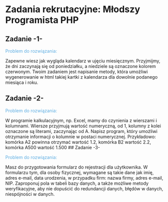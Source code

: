 # Zadania rekrutacyjne: Młodszy Programista PHP

## Zadanie -1-
<p style="color:#5DADE2">Problem do rozwiązania:<p>
Zapewne wiesz jak wygląda kalendarz w ujęciu miesięcznym.
Przyjmijmy, że dni zaczynają się od poniedziałku, a niedziele są oznaczone kolorem czerwonym.
Twoim zadaniem jest napisanie metody, która umożliwi wygenerowanie w html takiej kartki z kalendarza dla
dowolnie podanego miesiąca i roku.

## Zadanie -2-
<p style="color:#5DADE2">Problem do rozwiązania:<p>
W programie kalkulacyjnym, np. Excel, mamy do czynienia z wierszami
i kolumnami. Wiersze przyjmują wartość numeryczną, od 1, kolumny z kolei oznaczone są literami, zaczynając
od A. Napisz program, który umożliwi otrzymanie informacji o kolumnie w postaci numerycznej. Przykładowo:
komórka A2 powinna otrzymać wartość 1.2, komórka B2 wartość 2.2, komórka A500 wartość 1.500
## Zadanie -3-
<p style="color:#5DADE2">Problem do rozwiązania:<p>
Masz do przygotowania formularz do rejestracji dla użytkownika.
W formularzu tym, dla osoby fizycznej, wymagane są takie dane jak imię, adres e-mail, data urodzenia,
w przypadku firm: nazwa firmy, adres e-mail, NIP. Zaproponuj pola w tabeli bazy danych, a także możliwe
metody weryfikacyjne, aby nie dopuścić do redundancji danych, błędów w danych, niespójności w danych.